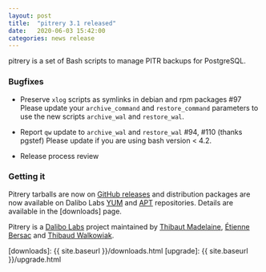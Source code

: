 ```yaml
---
layout: post
title:  "pitrery 3.1 released"
date:   2020-06-03 15:42:00
categories: news release
---
```


pitrery is a set of Bash scripts to manage PITR backups for PostgreSQL.

### Bugfixes

* Preserve `xlog` scripts as symlinks in debian and rpm packages #97 Please
  update your `archive_command` and `restore_command` parameters to use the new
  scripts `archive_wal` and `restore_wal`.

* Report `qw` update to `archive_wal` and `restore_wal` #94, #110 (thanks pgstef)
  Please update if you are using bash version < 4.2.

* Release process review

### Getting it

Pitrery tarballs are now on [GitHub
releases](https://github.com/dalibo/pitrery/releases) and distribution packages
are now available on Dalibo Labs [YUM](https://yum.dalibo.org/labs) and
[APT](https://apt.dalibo.org/labs) repositories. Details are available in the
[downloads] page.

Pitrery is a [Dalibo Labs](https://labs.dalibo.com/) project maintained by
[Thibaut Madelaine](https://github.com/madtibo), [Étienne
Bersac](https://github.com/bersace) and [Thibaud
Walkowiak](https://github.com/tilkow).

[downloads]: {{ site.baseurl }}/downloads.html
[upgrade]: {{ site.baseurl }}/upgrade.html
